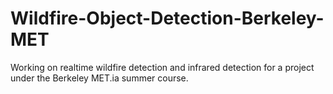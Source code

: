 # Wildfire-Object-Detection-Berkeley-MET
Working on realtime wildfire detection and infrared detection for a project under the Berkeley MET.ia summer course.
